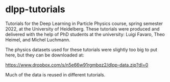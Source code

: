 # dlpp-tutorials
Tutorials for the Deep Learning in Particle Physics course, spring semester 2022, at the University of Heidelberg.
These tutorials were produced and delivered with the help of PhD students at the university:  Luigi Favaro, Theo Heimel, and Michel Luchmann.

The physics datasets used for these tutorials were slightly too big to put here, but they can be downloaded at:

https://www.dropbox.com/s/n5e66w91rgmbqz2/dlpp-data.zip?dl=0

Much of the data is reused in different tutorials.

